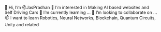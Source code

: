 👋 Hi, I’m @JasPradhan
👀 I’m interested in Making AI based websites and Self Driving Cars
🌱 I’m currently learning ...
💞️ I’m looking to collaborate on ...
📫 I want to learn Robotics, Neural Networks, Blockchain, Quantum Circuits, Unity  and related
